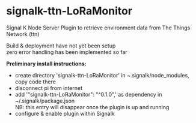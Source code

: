 # signalk-ttn-LoRaMonitor
Signal K Node Server Plugin to retrieve environment data from The Things Network (ttn)

Build & deployment have not yet been setup  
zero error handling has been implemented so far

**Preliminary install instructions:**

* create directory 'signalk-ttn-LoRaMonitor' in ~.signalk/node_modules, copy code there
* disconnect pi from internet
* add '"signalk-ttn-LoRaMonitor": "^0.1.0",' as dependency in ~/.signalk/package.json  
NB: this entry will disappear once the plugin is up and running 
* configure & enable plugin within Signalk
